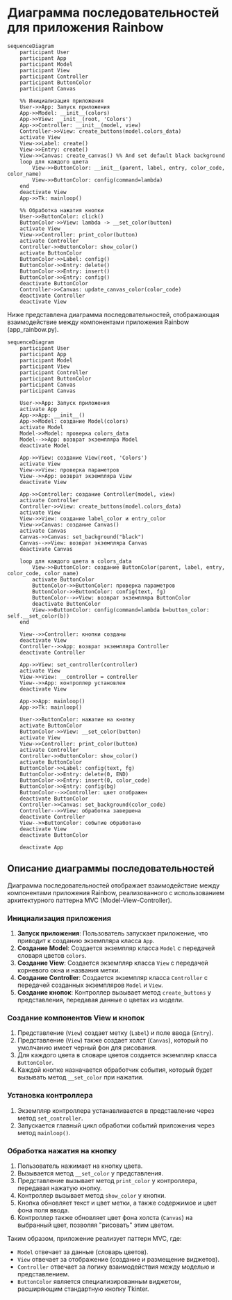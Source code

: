# Диаграмма последовательностей для приложения Rainbow

```mermaid
sequenceDiagram
    participant User
    participant App
    participant Model
    participant View
    participant Controller
    participant ButtonColor
    participant Canvas

    %% Инициализация приложения
    User->>App: Запуск приложения
    App->>Model: __init__(colors)
    App->>View: __init__(root, 'Colors')
    App->>Controller: __init__(model, view)
    Controller->>View: create_buttons(model.colors_data)
    activate View
    View->>Label: create()
    View->>Entry: create()
    View->>Canvas: create_canvas() %% And set default black background
    loop для каждого цвета
        View->>ButtonColor: __init__(parent, label, entry, color_code, color_name)
        View->>ButtonColor: config(command=lambda)
    end
    deactivate View
    App->>Tk: mainloop()

    %% Обработка нажатия кнопки
    User->>ButtonColor: click()
    ButtonColor->>View: lambda -> __set_color(button)
    activate View
    View->>Controller: print_color(button)
    activate Controller
    Controller->>ButtonColor: show_color()
    activate ButtonColor
    ButtonColor->>Label: config()
    ButtonColor->>Entry: delete()
    ButtonColor->>Entry: insert()
    ButtonColor->>Entry: config()
    deactivate ButtonColor
    Controller->>Canvas: update_canvas_color(color_code)
    deactivate Controller
    deactivate View
```

Ниже представлена диаграмма последовательностей, отображающая взаимодействие между компонентами приложения Rainbow (app_rainbow.py).

```mermaid
sequenceDiagram
    participant User
    participant App
    participant Model
    participant View
    participant Controller
    participant ButtonColor
    participant Canvas
    participant Canvas
    
    User->>App: Запуск приложения
    activate App
    App->>App: __init__()
    App->>Model: создание Model(colors)
    activate Model
    Model->>Model: проверка colors_data
    Model-->>App: возврат экземпляра Model
    deactivate Model
    
    App->>View: создание View(root, 'Colors')
    activate View
    View->>View: проверка параметров
    View-->>App: возврат экземпляра View
    deactivate View
    
    App->>Controller: создание Controller(model, view)
    activate Controller
    Controller->>View: create_buttons(model.colors_data)
    activate View
    View->>View: создание label_color и entry_color
    View->>Canvas: создание Canvas()
    activate Canvas
    Canvas->>Canvas: set_background("black")
    Canvas-->>View: возврат экземпляра Canvas
    deactivate Canvas
    
    loop для каждого цвета в colors_data
        View->>ButtonColor: создание ButtonColor(parent, label, entry, color_code, color_name)
        activate ButtonColor
        ButtonColor->>ButtonColor: проверка параметров
        ButtonColor->>ButtonColor: config(text, fg)
        ButtonColor-->>View: возврат экземпляра ButtonColor
        deactivate ButtonColor
        View->>ButtonColor: config(command=lambda b=button_color: self.__set_color(b))
    end
    
    View-->>Controller: кнопки созданы
    deactivate View
    Controller-->>App: возврат экземпляра Controller
    deactivate Controller
    
    App->>View: set_controller(controller)
    activate View
    View->>View: __controller = controller
    View-->>App: контроллер установлен
    deactivate View
    
    App->>App: mainloop()
    App->>Tk: mainloop()
    
    User->>ButtonColor: нажатие на кнопку
    activate ButtonColor
    ButtonColor->>View: __set_color(button)
    activate View
    View->>Controller: print_color(button)
    activate Controller
    Controller->>ButtonColor: show_color()
    activate ButtonColor
    ButtonColor->>Label: config(text, fg)
    ButtonColor->>Entry: delete(0, END)
    ButtonColor->>Entry: insert(0, color_code)
    ButtonColor->>Entry: config(bg)
    ButtonColor-->>Controller: цвет отображен
    deactivate ButtonColor
    Controller->>Canvas: set_background(color_code)
    Controller-->>View: обработка завершена
    deactivate Controller
    View-->>ButtonColor: событие обработано
    deactivate View
    deactivate ButtonColor
    
    deactivate App
```

## Описание диаграммы последовательностей

Диаграмма последовательностей отображает взаимодействие между компонентами приложения Rainbow, реализованного с использованием архитектурного паттерна MVC (Model-View-Controller).

### Инициализация приложения

1. **Запуск приложения**: Пользователь запускает приложение, что приводит к созданию экземпляра класса `App`.
2. **Создание Model**: Создается экземпляр класса `Model` с передачей словаря цветов `colors`.
3. **Создание View**: Создается экземпляр класса `View` с передачей корневого окна и названия метки.
4. **Создание Controller**: Создается экземпляр класса `Controller` с передачей созданных экземпляров `Model` и `View`.
5. **Создание кнопок**: Контроллер вызывает метод `create_buttons` у представления, передавая данные о цветах из модели.

### Создание компонентов View и кнопок

1. Представление (`View`) создает метку (`Label`) и поле ввода (`Entry`).
2. Представление (`View`) также создает холст (`Canvas`), который по умолчанию имеет черный фон для рисования.
3. Для каждого цвета в словаре цветов создается экземпляр класса `ButtonColor`.
4. Каждой кнопке назначается обработчик события, который будет вызывать метод `__set_color` при нажатии.

### Установка контроллера

1. Экземпляр контроллера устанавливается в представление через метод `set_controller`.
2. Запускается главный цикл обработки событий приложения через метод `mainloop()`.

### Обработка нажатия на кнопку

1. Пользователь нажимает на кнопку цвета.
2. Вызывается метод `__set_color` у представления.
3. Представление вызывает метод `print_color` у контроллера, передавая нажатую кнопку.
4. Контроллер вызывает метод `show_color` у кнопки.
5. Кнопка обновляет текст и цвет метки, а также содержимое и цвет фона поля ввода.
6. Контроллер также обновляет цвет фона холста (`Canvas`) на выбранный цвет, позволяя "рисовать" этим цветом.

Таким образом, приложение реализует паттерн MVC, где:
- `Model` отвечает за данные (словарь цветов).
- `View` отвечает за отображение (создание и размещение виджетов).
- `Controller` отвечает за логику взаимодействия между моделью и представлением.
- `ButtonColor` является специализированным виджетом, расширяющим стандартную кнопку Tkinter.